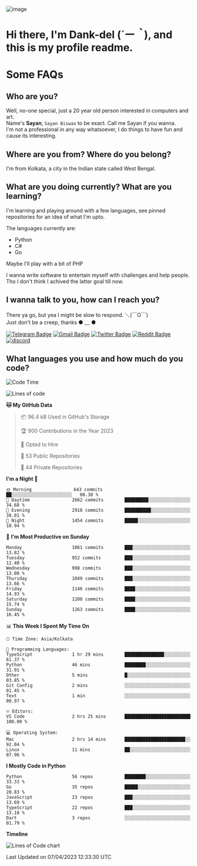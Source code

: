 ![image](https://user-images.githubusercontent.com/63096193/125182844-29f20800-e22f-11eb-8dc9-b0f2d29647bb.png)

# **Hi there, I'm Dank-del (*´ー｀*), and this is my profile readme.**
<!--  [![Profile views](https://gpvc.arturio.dev/dank-del)](https://github.com/dank-del) -->
# Some FAQs

## **Who are you?**

Well, no-one special, just a 20 year old person interested in computers and art. \
Name's **Sayan**, `Sayan Biswas` to be exact. Call me Sayan if you wanna. \
I'm not a professional in any way whatsoever, I do things to have fun and cause its interesting.

## **Where are you from? Where do you belong?**

I'm from Kolkata, a city in the Indian state called West Bengal.

## **What are you doing currently? What are you learning?**

I'm learning and playing around with a few languages, see pinned repositories for an idea of what I'm upto.

The languages currently are:

- Python
- C#
- Go

Maybe I'll play with a bit of PHP

I wanna write software to entertain myself with challenges and help people. \
Tho I don't think I achived the latter goal till now.

<!--## **Eww, I see a weeb profile.**

Can't help it, it's the best way to hide my face on this account
> Why do people hate weebs .-.

## **Cool, what more interests you?**

My interests are quite, weird. They're scattered all over the place. \
I've been fascinated by music and have studied it since the age of 6, I've performed on stage and on air but yeah now I've been away from that. I specialize in key instruments. \
Another thing that interests me is Media Production, aka, working with audio, video and broadcasting media.

> I just like art in general. also feeds the reason of me being obsessed with Japanese drawings (⋟ ﹏ ⋞)-->

## **I wanna talk to you, how can I reach you?**

There ya go, but yea I might be slow to respond. ＼(￣O￣) \
Just don't be a creep, thanks ● ﹏ ●

[![Telegram Badge](https://img.shields.io/badge/-dank_as_fuck-1ca0f1?style=flat-square&logo=telegram&logoColor=white&link=https://t.me/dank_as_fuck)](https://t.me/dank_as_fuck)
[![Gmail Badge](https://img.shields.io/badge/-sayan@asia.com-c14438?style=flat-square&logo=Gmail&logoColor=white&link=mailto:sayan@asia.com)](mailto:sayan@asia.com)
[![Twitter Badge](https://img.shields.io/twitter/follow/TheDankDel?style=social)](https://twitter.com/TheDankDel)
[![Reddit Badge](https://img.shields.io/reddit/user-karma/combined/dank_as_fuck_?style=social)](https://www.reddit.com/user/dank_as_fuck_/)
[![discord](https://discord-md-badge.vercel.app/api/shield/506536929152466945?style=social)](https://discordapp.com/users/506536929152466945)

## **What languages you use and how much do you code?**

<!--START_SECTION:waka-->
![Code Time](http://img.shields.io/badge/Code%20Time-1%2C127%20hrs-blue)

![Lines of code](https://img.shields.io/badge/From%20Hello%20World%20I%27ve%20Written-4.4%20million%20lines%20of%20code-blue)

**🐱 My GitHub Data** 

> 📦 96.4 kB Used in GitHub's Storage 
 > 
> 🏆 900 Contributions in the Year 2023
 > 
> 💼 Opted to Hire
 > 
> 📜 53 Public Repositories 
 > 
> 🔑 44 Private Repositories 
 > 
**I'm a Night 🦉** 

```text
🌞 Morning                643 commits         ██░░░░░░░░░░░░░░░░░░░░░░░   08.38 % 
🌆 Daytime                2662 commits        █████████░░░░░░░░░░░░░░░░   34.68 % 
🌃 Evening                2918 commits        ██████████░░░░░░░░░░░░░░░   38.01 % 
🌙 Night                  1454 commits        █████░░░░░░░░░░░░░░░░░░░░   18.94 % 
```
📅 **I'm Most Productive on Sunday** 

```text
Monday                   1061 commits        ███░░░░░░░░░░░░░░░░░░░░░░   13.82 % 
Tuesday                  952 commits         ███░░░░░░░░░░░░░░░░░░░░░░   12.40 % 
Wednesday                998 commits         ███░░░░░░░░░░░░░░░░░░░░░░   13.00 % 
Thursday                 1049 commits        ███░░░░░░░░░░░░░░░░░░░░░░   13.66 % 
Friday                   1146 commits        ████░░░░░░░░░░░░░░░░░░░░░   14.93 % 
Saturday                 1208 commits        ████░░░░░░░░░░░░░░░░░░░░░   15.74 % 
Sunday                   1263 commits        ████░░░░░░░░░░░░░░░░░░░░░   16.45 % 
```


📊 **This Week I Spent My Time On** 

```text
🕑︎ Time Zone: Asia/Kolkata

💬 Programming Languages: 
TypeScript               1 hr 29 mins        ███████████████░░░░░░░░░░   61.37 % 
Python                   46 mins             ████████░░░░░░░░░░░░░░░░░   31.91 % 
Other                    5 mins              █░░░░░░░░░░░░░░░░░░░░░░░░   03.85 % 
Git Config               2 mins              ░░░░░░░░░░░░░░░░░░░░░░░░░   01.45 % 
Text                     1 min               ░░░░░░░░░░░░░░░░░░░░░░░░░   00.97 % 

🔥 Editors: 
VS Code                  2 hrs 25 mins       █████████████████████████   100.00 % 

💻 Operating System: 
Mac                      2 hrs 14 mins       ███████████████████████░░   92.04 % 
Linux                    11 mins             ██░░░░░░░░░░░░░░░░░░░░░░░   07.96 % 
```

**I Mostly Code in Python** 

```text
Python                   56 repos            ████████░░░░░░░░░░░░░░░░░   33.33 % 
Go                       35 repos            █████░░░░░░░░░░░░░░░░░░░░   20.83 % 
JavaScript               23 repos            ███░░░░░░░░░░░░░░░░░░░░░░   13.69 % 
TypeScript               22 repos            ███░░░░░░░░░░░░░░░░░░░░░░   13.10 % 
Dart                     3 repos             ░░░░░░░░░░░░░░░░░░░░░░░░░   01.79 % 
```



**Timeline**

![Lines of Code chart](https://raw.githubusercontent.com/Dank-del/Dank-del/main/assets/bar_graph.png)


 Last Updated on 07/04/2023 12:33:30 UTC
<!--END_SECTION:waka-->

<!--## **Can I stalk your spotify?**

Um sure.

![OwO Spotify](https://spotify-recently-played-readme.vercel.app/api?user=31fdrsslnr7nvq4ytqwtw7c4rxfm&count=5)-->

